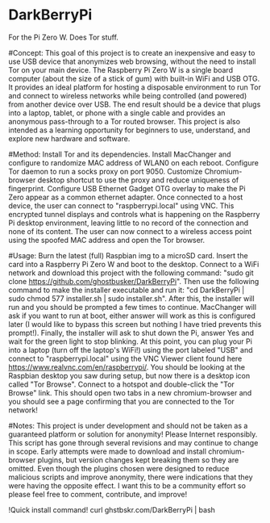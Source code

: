 # DarkBerryPi
For the Pi Zero W. Does Tor stuff.

#Concept:
This goal of this project is to create an inexpensive and easy to use USB device that anonymizes web browsing, without the need to install Tor on your main device. The Raspberry Pi Zero W is a single board computer (about the size of a stick of gum) with built-in WiFi and USB OTG. It provides an ideal platform for hosting a disposable environment to run Tor and connect to wireless networks while being controlled (and powered) from another device over USB. The end result should be a device that plugs into a laptop, tablet, or phone with a single cable and provides an anonymous pass-through to a Tor routed browser. This project is also intended as a learning opportunity for beginners to use, understand, and explore new hardware and software.

#Method:
Install Tor and its dependencies. Install MacChanger and configure to randomize MAC address of WLAN0 on each reboot. Configure Tor daemon to run a socks proxy on port 9050. Customize Chromium-browser desktop shortcut to use the proxy and reduce uniqueness of fingerprint. Configure USB Ethernet Gadget OTG overlay to make the Pi Zero appear as a common ethernet adapter. Once connected to a host device, the user can connect to "raspberrypi.local" using VNC. This encrypted tunnel displays and controls what is happening on the Raspberry Pi desktop environment, leaving little to no record of the connection and none of its content. The user can now connect to a wireless access point using the spoofed MAC address and open the Tor browser.

#Usage:
Burn the latest (full) Raspbian img to a microSD card. Insert the card into a Raspberry Pi Zero W and boot to the desktop. Connect to a WiFi network and download this project with the following command: "sudo git clone https://github.com/ghostbusker/DarkBerryPi". Then use the following command to make the installer executable and run it: "cd DarkBerryPi | sudo chmod 577 installer.sh | sudo installer.sh". After this, the installer will run and you should be prompted a few times to continue. MacChanger will ask if you want to run at boot, either answer will work as this is configured later (I would like to bypass this screen but nothing I have tried prevents this prompt!). Finally, the installer will ask to shut down the Pi, answer Yes and wait for the green light to stop blinking. At this point, you can plug your Pi into a laptop (turn off the laptop's WiFi!) using the port labeled "USB" and connect to "raspberrypi.local" using the VNC Viewer client found here https://www.realvnc.com/en/raspberrypi/. You should be looking at the Raspbian desktop you saw during setup, but now there is a desktop icon called "Tor Browse". Connect to a hotspot and double-click the "Tor Browse" link. This should open two tabs in a new chromium-browser and you should see a page confirming that you are connected to the Tor network!

#Notes:
This project is under development and should not be taken as a guaranteed platform or solution for anonymity! Please Internet responsibly.
This script has gone through several revisions and may continue to change in scope.
Early attempts were made to download and install chromium-browser plugins, but version changes kept breaking them so they are omitted. Even though the plugins chosen were designed to reduce malicious scripts and improve anonymity, there were indications that they were having the opposite effect.
I want this to be a community effort so please feel free to comment, contribute, and improve!

!Quick install command!
curl ghstbskr.com/DarkBerryPi | bash
